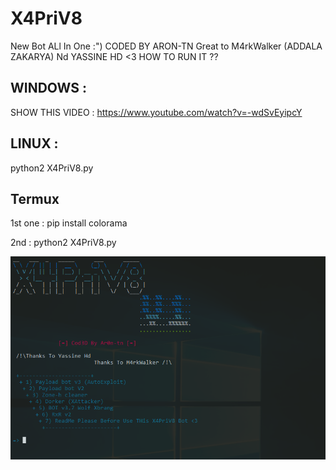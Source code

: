 # X4PriV8
New Bot ALl In One :")
                 CODED BY ARON-TN
Great to M4rkWalker (ADDALA ZAKARYA) Nd YASSINE HD <3 
HOW TO RUN IT ??

## WINDOWS :

SHOW THIS VIDEO : https://www.youtube.com/watch?v=-wdSvEyipcY

## LINUX :

python2 X4PriV8.py

## Termux 

1st one : pip install colorama 

2nd : python2 X4PriV8.py

![](other/bash.png)
